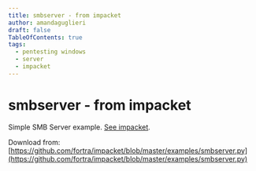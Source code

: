 ```yaml
---
title: smbserver - from impacket
author: amandaguglieri
draft: false
TableOfContents: true
tags:
  - pentesting windows 
  - server
  - impacket
---
```


# smbserver - from impacket

Simple SMB Server example. [See impacket](impacket.md).

Download from: [https://github.com/fortra/impacket/blob/master/examples/smbserver.py](https://github.com/fortra/impacket/blob/master/examples/smbserver.py)